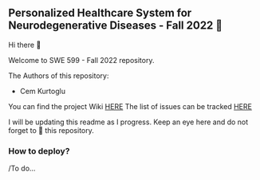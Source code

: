 ## Personalized Healthcare System for Neurodegenerative Diseases - Fall 2022 :rocket:

Hi there :wave:

Welcome to SWE 599 - Fall 2022 repository.

The Authors of this repository:
- Cem Kurtoglu


You can find the project Wiki [HERE](https://github.com/cemkurtoglu/Personalized_healthcare_system_for_neurodegenerative_diseases/wiki)
The list of issues can be tracked [HERE](https://github.com/cemkurtoglu/Personalized_healthcare_system_for_neurodegenerative_diseases/issues)

I will be updating this readme as I progress. Keep an eye here and do not forget to :star2: this repository. 



### How to deploy?

/To do...
